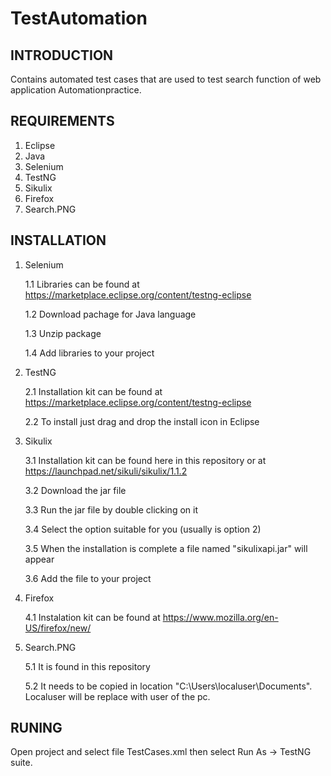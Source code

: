 # TestAutomation
INTRODUCTION
------------
Contains automated test cases that are used to test search function of web application Automationpractice.



REQUIREMENTS
------------
  1. Eclipse
  2. Java
  3. Selenium
  4. TestNG
  5. Sikulix
  6. Firefox
  7. Search.PNG
  
  


INSTALLATION
------------
  1. Selenium 
  
      1.1 Libraries can be found at https://marketplace.eclipse.org/content/testng-eclipse
      
      1.2 Download pachage for Java language
      
      1.3 Unzip package
      
      1.4 Add libraries to your project  
      
  2. TestNG
  
      2.1 Installation kit can be found at https://marketplace.eclipse.org/content/testng-eclipse
      
      2.2 To install just drag and drop the install icon in Eclipse
      
  3. Sikulix
  
      3.1 Installation kit can be found here in this repository or at https://launchpad.net/sikuli/sikulix/1.1.2
      
      3.2 Download the jar file
      
      3.3 Run the jar file by double clicking on it
      
      3.4 Select the option suitable for you (usually is option 2)
      
      3.5 When the installation is complete a file named "sikulixapi.jar" will appear
      
      3.6 Add the file to your project
      
  4. Firefox
  
      4.1 Instalation kit can be found at https://www.mozilla.org/en-US/firefox/new/
      
  5. Search.PNG
  
      5.1 It is found in this repository
      
      5.2 It needs to be copied in location "C:\Users\localuser\Documents". Localuser will be replace with user of the pc.
      
 


RUNING
------------
Open project and select file TestCases.xml then select Run As -> TestNG suite.
